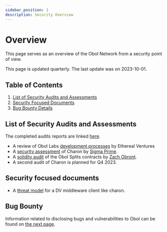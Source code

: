 ```yaml
---
sidebar_position: 1
description: Security Overview
---
```


# Overview

This page serves as an overview of the Obol Network from a security point of view.

This page is updated quarterly. The last update was on 2023-10-01.

## Table of Contents

1. [List of Security Audits and Assessments](overview.md#list-of-security-audits-and-assessments)
2. [Security Focused Documents](overview.md#security-focused-documents)
3. [Bug Bounty Details](bug-bounty.md)

## List of Security Audits and Assessments

The completed audits reports are linked [here](https://github.com/ObolNetwork/obol-security/tree/main/audits).

* A review of Obol Labs [development processes](https://github.com/ObolNetwork/obol-docs/blob/main/versioned_docs/version-v0.19.1/sec/ev-assessment/README.md) by Ethereal Ventures
* A [security assessment](https://github.com/ObolNetwork/obol-security/blob/f9d7b0ad0bb8897f74ccb34cd4bd83012ad1d2b5/audits/Sigma_Prime_Obol_Network_Charon_Security_Assessment_Report_v2_1.pdf) of Charon by [Sigma Prime](https://sigmaprime.io/).
* A [solidity audit](https://github.com/ObolNetwork/obol-docs/blob/main/versioned_docs/version-v0.19.1/sec/smart_contract_audit/README.md) of the Obol Splits contracts by [Zach Obront](https://zachobront.com/).
* A second audit of Charon is planned for Q4 2023.

## Security focused documents

* A [threat model](https://github.com/ObolNetwork/obol-docs/blob/main/versioned_docs/version-v0.19.1/sec/threat_model/README.md) for a DV middleware client like charon.

## Bug Bounty

Information related to disclosing bugs and vulnerabilities to Obol can be found on [the next page](bug-bounty.md).
